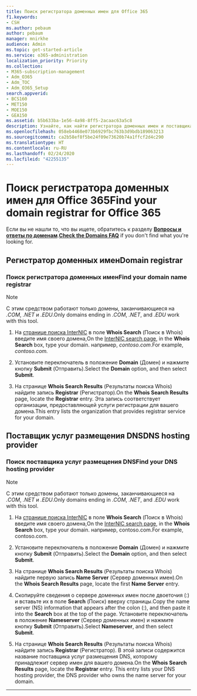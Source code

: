 ```yaml
---
title: Поиск регистратора доменных имен для Office 365
f1.keywords:
- CSH
ms.author: pebaum
author: pebaum
manager: mnirkhe
audience: Admin
ms.topic: get-started-article
ms.service: o365-administration
localization_priority: Priority
ms.collection:
- M365-subscription-management
- Adm_O365
- Adm_TOC
- Adm_O365_Setup
search.appverid:
- BCS160
- MET150
- MOE150
- GEA150
ms.assetid: b5b633ba-1e56-4a98-8ff5-2acaac63a5c8
description: Узнайте, как найти регистратора доменных имен и поставщика услуг размещения DNS с помощью поиска InterNIC.
ms.openlocfilehash: 058eb4468e073b6929fbc763b3d9bdb189063213
ms.sourcegitcommit: ca2b58ef8f5be24f09e73620b74a1ffcf2d4c290
ms.translationtype: HT
ms.contentlocale: ru-RU
ms.lasthandoff: 02/24/2020
ms.locfileid: "42255135"
---
```

# <a name="find-your-domain-registrar-for-office-365"></a><span data-ttu-id="c94c4-103">Поиск регистратора доменных имен для Office 365</span><span class="sxs-lookup"><span data-stu-id="c94c4-103">Find your domain registrar for Office 365</span></span>

 <span data-ttu-id="c94c4-104">Если вы не нашли то, что вы ищете, обратитесь к разделу **[Вопросы и ответы по доменам](../setup/domains-faq.md)**.</span><span class="sxs-lookup"><span data-stu-id="c94c4-104">**[Check the Domains FAQ](../setup/domains-faq.md)** if you don't find what you're looking for.</span></span> 
  
## <a name="domain-registrar"></a><span data-ttu-id="c94c4-105">Регистратор доменных имен</span><span class="sxs-lookup"><span data-stu-id="c94c4-105">Domain registrar</span></span>
  
### <a name="find-your-domain-name-registrar"></a><span data-ttu-id="c94c4-106">Поиск регистратора доменных имен</span><span class="sxs-lookup"><span data-stu-id="c94c4-106">Find your domain name registrar</span></span>

>[!NOTE]
> <span data-ttu-id="c94c4-107">С этим средством работают только домены, заканчивающиеся на *.COM*, *.NET* и *.EDU*.</span><span class="sxs-lookup"><span data-stu-id="c94c4-107">Only domains ending in *.COM*, *.NET*, and *.EDU* work with this tool.</span></span>
  
1. <span data-ttu-id="c94c4-108">На [странице поиска InterNIC](https://go.microsoft.com/fwlink/p/?LinkId=402770) в поле **Whois Search** (Поиск в Whois) введите имя своего домена,</span><span class="sxs-lookup"><span data-stu-id="c94c4-108">On the [InterNIC search page](https://go.microsoft.com/fwlink/p/?LinkId=402770), in the **Whois Search** box, type your domain.</span></span> <span data-ttu-id="c94c4-109">например, *contoso.com*.</span><span class="sxs-lookup"><span data-stu-id="c94c4-109">For example,  *contoso.com.*</span></span> 
    
2. <span data-ttu-id="c94c4-110">Установите переключатель в положение **Domain** (Домен) и нажмите кнопку **Submit** (Отправить).</span><span class="sxs-lookup"><span data-stu-id="c94c4-110">Select the **Domain** option, and then select **Submit**.</span></span>
    
3. <span data-ttu-id="c94c4-111">На странице **Whois Search Results** (Результаты поиска Whois) найдите запись **Registrar** (Регистратор).</span><span class="sxs-lookup"><span data-stu-id="c94c4-111">On the **Whois Search Results** page, locate the **Registrar** entry.</span></span> <span data-ttu-id="c94c4-112">Эта запись соответствует организации, предоставляющей услуги регистрации для вашего домена.</span><span class="sxs-lookup"><span data-stu-id="c94c4-112">This entry lists the organization that provides registrar service for your domain.</span></span> 
    
## <a name="dns-hosting-provider"></a><span data-ttu-id="c94c4-113">Поставщик услуг размещения DNS</span><span class="sxs-lookup"><span data-stu-id="c94c4-113">DNS hosting provider</span></span>
  
### <a name="find-your-dns-hosting-provider"></a><span data-ttu-id="c94c4-114">Поиск поставщика услуг размещения DNS</span><span class="sxs-lookup"><span data-stu-id="c94c4-114">Find your DNS hosting provider</span></span>

>[!NOTE]
> <span data-ttu-id="c94c4-115">С этим средством работают только домены, заканчивающиеся на *.COM*, *.NET* и *.EDU*.</span><span class="sxs-lookup"><span data-stu-id="c94c4-115">Only domains ending in *.COM*, *.NET*, and *.EDU* work with this tool.</span></span>
  
1. <span data-ttu-id="c94c4-116">На [странице поиска InterNIC]( https://go.microsoft.com/fwlink/p/?LinkId=402770) в поле **Whois Search** (Поиск в Whois) введите имя своего домена,</span><span class="sxs-lookup"><span data-stu-id="c94c4-116">On the [InterNIC search page]( https://go.microsoft.com/fwlink/p/?LinkId=402770), in the **Whois Search** box, type your domain.</span></span> <span data-ttu-id="c94c4-117">например, contoso.com.</span><span class="sxs-lookup"><span data-stu-id="c94c4-117">For example, contoso.com.</span></span> 
    
2. <span data-ttu-id="c94c4-118">Установите переключатель в положение **Domain** (Домен) и нажмите кнопку **Submit** (Отправить).</span><span class="sxs-lookup"><span data-stu-id="c94c4-118">Select the **Domain** option, and then select **Submit**.</span></span>
    
3. <span data-ttu-id="c94c4-119">На странице **Whois Search Results** (Результаты поиска Whois) найдите первую запись **Name Server** (Сервер доменных имен).</span><span class="sxs-lookup"><span data-stu-id="c94c4-119">On the **Whois Search Results** page, locate the first **Name Server** entry.</span></span> 
    
4. <span data-ttu-id="c94c4-120">Скопируйте сведения о сервере доменных имен после двоеточия (:) и вставьте их в поле **Search** (Поиск) вверху страницы.</span><span class="sxs-lookup"><span data-stu-id="c94c4-120">Copy the name server (NS) information that appears after the colon (:), and then paste it into the **Search** box at the top of the page.</span></span> <span data-ttu-id="c94c4-121">Установите переключатель в положение **Nameserver** (Сервер доменных имен) и нажмите кнопку **Submit** (Отправить).</span><span class="sxs-lookup"><span data-stu-id="c94c4-121">Select **Nameserver**, and then select **Submit**.</span></span>
    
5. <span data-ttu-id="c94c4-p105">На странице **Whois Search Results** (Результаты поиска Whois) найдите запись **Registrar** (Регистратор). В этой записи содержится название поставщика услуг размещения DNS, которому принадлежит сервер имен для вашего домена.</span><span class="sxs-lookup"><span data-stu-id="c94c4-p105">On the **Whois Search Results** page, locate the **Registrar** entry. This entry lists your DNS hosting provider, the DNS provider who owns the name server for your domain.</span></span> 
    
---

